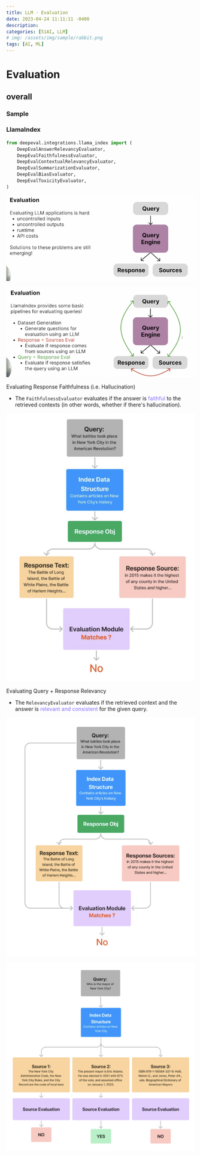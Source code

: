 ```yaml
---
title: LLM - Evaluation
date: 2023-04-24 11:11:11 -0400
description:
categories: [51AI, LLM]
# img: /assets/img/sample/rabbit.png
tags: [AI, ML]
---
```



# Evaluation


## overall


### Sample

### LlamaIndex

```py
from deepeval.integrations.llama_index import (
    DeepEvalAnswerRelevancyEvaluator,
    DeepEvalFaithfulnessEvaluator,
    DeepEvalContextualRelevancyEvaluator,
    DeepEvalSummarizationEvaluator,
    DeepEvalBiasEvaluator,
    DeepEvalToxicityEvaluator,
)
```

![Screenshot 2024-04-29 at 12.15.14](/assets/img/Screenshot%202024-04-29%20at%2012.15.14_xjzmg6dsi.png)

![Screenshot 2024-04-29 at 12.16.25](/assets/img/Screenshot%202024-04-29%20at%2012.16.25_1t3jx1uox.png)

Evaluating Response Faithfulness (i.e. Hallucination)
- The `FaithfulnessEvaluator` evaluates if the answer is <font color=LightSlateBlue> faithful </font> to the retrieved contexts (in other words, whether if there's hallucination).

![Screenshot 2024-04-29 at 12.33.12](/assets/img/Screenshot%202024-04-29%20at%2012.33.12_frl8djwa0.png)

Evaluating Query + Response Relevancy
- The `RelevancyEvaluator` evaluates if the retrieved context and the answer is <font color=LightSlateBlue> relevant and consistent </font> for the given query.

![Screenshot 2024-04-29 at 12.39.39](/assets/img/Screenshot%202024-04-29%20at%2012.39.39.png)

![Screenshot 2024-04-29 at 12.39.24](/assets/img/Screenshot%202024-04-29%20at%2012.39.24.png)
